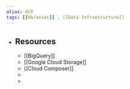 ```yaml
---
alias: GCP
tags: [[kb/asset]] , [[Data Infrastructure]] 
---
```


- ## Resources
	- [[BigQuery]]
	- [[Google Cloud Storage]]
	- [[Cloud Composer]]
	-
	-